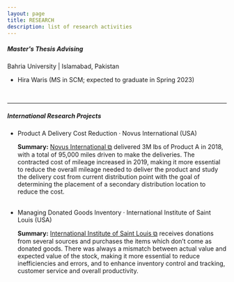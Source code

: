 ```yaml
---
layout: page
title: RESEARCH
description: list of research activities
---
```

<h5>Master's Thesis Advising</h5>
Bahria University | Islamabad, Pakistan
<ul>
  <li>Hira Waris (MS in SCM; expected to graduate in Spring 2023)</li>
</ul>

<br/>

---

<h5>International Research Projects</h5>
<ul>
<li>Product A Delivery Cost Reduction · Novus International (USA)</li>
<div class="summary"><p><strong>Summary:</strong> <a href="http://www.novusint.com" target="_blank" rel="noopener noreferrer">Novus International &#x29c9;</a> delivered 3M lbs of Product A in 2018, with a total of 95,000 miles driven to make the deliveries. The contracted cost of mileage increased in 2019, making it more essential to reduce the overall mileage needed to deliver the product and study the delivery cost from current distribution point with the goal of determining the placement of a secondary distribution location to reduce the cost.</p></div>
<br/>
<li>Managing Donated Goods Inventory · International Institute of Saint Louis (USA)</li>
<div class="summary"><p><strong>Summary:</strong> <a href="https://www.iistl.org" target="_blank" rel="noopener noreferrer">International Institute of Saint Louis &#x29c9;</a> receives donations from several sources and purchases the items which don’t come as donated goods. There was always a mismatch between actual value and expected value of the stock, making it more essential to reduce inefficiencies and errors, and to enhance inventory control and tracking, customer service and overall productivity.</p></div>
</ul>
